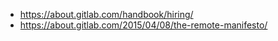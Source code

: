 - https://about.gitlab.com/handbook/hiring/
- https://about.gitlab.com/2015/04/08/the-remote-manifesto/

